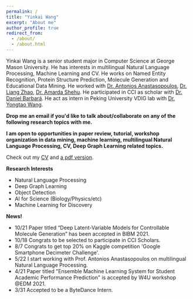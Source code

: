```yaml
---
permalink: /
title: "Yinkai Wang"
excerpt: "About me"
author_profile: true
redirect_from: 
  - /about/
  - /about.html
---
```


Yinkai Wang is a senior student major in  Computer Science at George Mason University. He has interests in multilingual Natural Language Processing, Machine Learning and CV. He works on Named Entity Recognition, Protein Structure Prediction, Molecule Generation and Educational Data Mining. He worked with [Dr. Antonios Anastasopoulos](https://cs.gmu.edu/~antonis/author/antonios-anastasopoulos/), [Dr. Liang Zhao](http://cs.emory.edu/~lzhao41/), [Dr. Amarda Shehu](https://cs.gmu.edu/~ashehu/?q=People). He participated in CCI as scholar with [Dr. Daniel Barbará](https://care.gmu.edu/barbara/). He act as intern in Peking University VDIG lab with [Dr. Yongtao Wang](https://dl.acm.org/profile/81486645230).

**Drop me an email if you'd like to talk about/collaborate on any of the following research topics with me.**

**I am open to opportunities in paper review, tutorial, workshop organization in data mining, machine learning, multilingual Natural Language Processing, CV, Deep Graph Learning related topics.**

Check out my [CV](https://yinkaiw.github.io/cv/)
and [a pdf version](https://yinkaiw.github.io/files/CV_Yinkai.pdf).




**Research Interests**
  * Natural Language Processing
  * Deep Graph Learning
  * Object Detection
  * AI for Science (Biology/Physics/etc)
  * Machine Learning for Discovery 


**News!**
* 10/21 Paper titled “Deep Latent-Variable Models for Controllable Molecule Generation” has been accepted in BIBM 2021.
* 10/18 Congrats to be selected to participate in CCI Scholars.
* 8/7 Congrats to get top 20% on Kaggle competition 'Google Smartphone Decimeter Challenge'.
* 5/22 I start working with Prof. Antonios Anastasopoulos on multilingual Natural Language Processing.
* 4/21 Paper titled "Ensemble Machine Learning System for Student Academic Performance Prediction" is accepted by W4U workshop @EDM 2021.
* 3/31 Accepted to be a ByteDance Intern.
